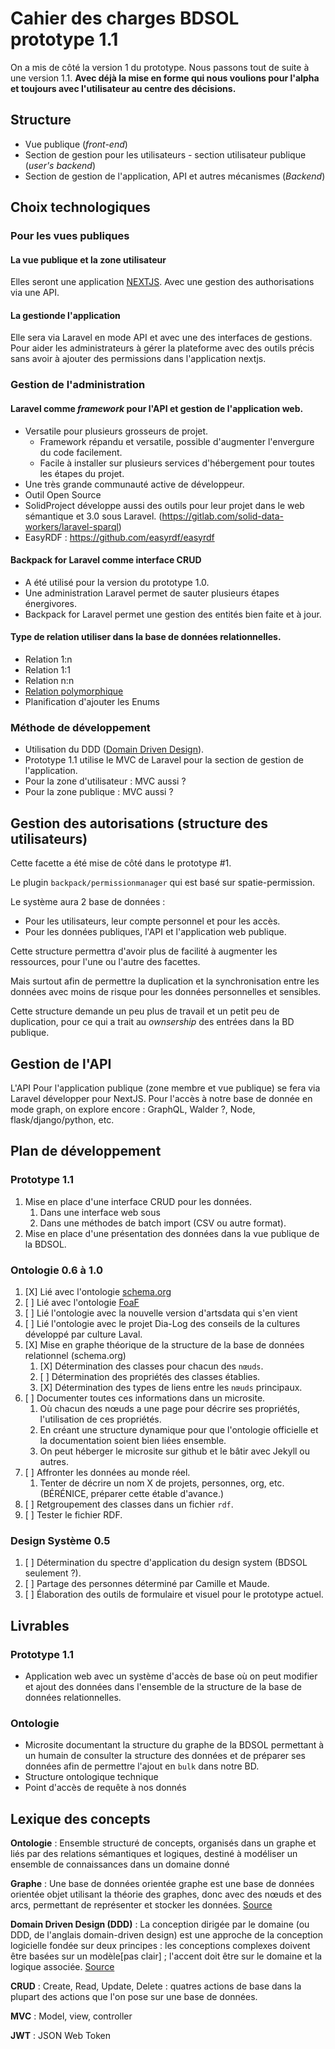 # Cahier des charges BDSOL prototype 1.1

On a mis de côté la version 1 du prototype. Nous passons tout de suite à une version 1.1.
**Avec déjà la mise en forme qui nous voulions pour l'alpha et toujours avec l'utilisateur au centre des décisions.**

## Structure
- Vue publique (*front-end*)
- Section de gestion pour les utilisateurs - section utilisateur publique (*user's backend*)
- Section de gestion de l'application, API et autres mécanismes (*Backend*)

## Choix technologiques

### Pour les vues publiques

#### La vue publique et la zone utilisateur
Elles seront une application [NEXTJS](https://nextjs.org/). Avec une gestion des authorisations via une API.

#### La gestionde l'application
Elle sera via Laravel en mode API et avec une des interfaces de gestions. Pour aider les administrateurs à gérer la plateforme avec des outils précis sans avoir à ajouter des permissions dans l'application nextjs.



### Gestion de l'administration

#### Laravel comme *framework* pour l'API et gestion de l'application web.
- Versatile pour plusieurs grosseurs de projet.
    - Framework répandu et versatile, possible d'augmenter l'envergure du code facilement.
    - Facile à installer sur plusieurs services d'hébergement pour toutes les étapes du projet.
- Une très grande communauté active de développeur.
- Outil Open Source
- SolidProject développe aussi des outils pour leur projet dans le web sémantique et 3.0 sous Laravel. (https://gitlab.com/solid-data-workers/laravel-sparql)
- EasyRDF : https://github.com/easyrdf/easyrdf

#### Backpack for Laravel comme interface CRUD
- A été utilisé pour la version du prototype 1.0.
- Une administration Laravel permet de sauter plusieurs étapes énergivores.
- Backpack for Laravel permet une gestion des entités bien faite et à jour.

#### Type de relation utiliser dans la base de données relationnelles.
- Relation 1:n
- Relation 1:1
- Relation n:n
- [Relation polymorphique](https://laravel.com/docs/8.x/eloquent-relationships#polymorphic-relationships)
- Planification d'ajouter les Enums

### Méthode de développement
- Utilisation du DDD ([Domain Driven Design](https://fr.wikipedia.org/wiki/Conception_pilot%C3%A9e_par_le_domaine)).
- Prototype 1.1 utilise le MVC de Laravel pour la section de gestion de l'application.
- Pour la zone d'utilisateur : MVC aussi ?
- Pour la zone publique : MVC aussi ?


## Gestion des autorisations (structure des utilisateurs)
Cette facette a été mise de côté dans le prototype #1.

Le plugin `backpack/permissionmanager` qui est basé sur spatie-permission.

Le système aura 2 base de données :

- Pour les utilisateurs, leur compte personnel et pour les accès.
- Pour les données publiques, l'API et l'application web publique.

Cette structure permettra d'avoir plus de facilité à augmenter les ressources, pour l'une ou l'autre des facettes.

Mais surtout afin de permettre la duplication et la synchronisation entre les données avec moins de risque pour les données personnelles et sensibles.

Cette structure demande un peu plus de travail et un petit peu de duplication, pour ce qui a trait au *ownsership* des entrées dans la BD publique.



## Gestion de l'API

L'API Pour l'application publique (zone membre et vue publique) se fera via Laravel développer pour NextJS.
Pour l'accès à notre base de donnée en mode graph, on explore encore :
GraphQL, Walder ?, Node, flask/django/python, etc.


## Plan de développement

### Prototype 1.1

1. Mise en place d'une interface CRUD pour les données.
    1. Dans une interface web sous
    2. Dans une méthodes de batch import (CSV ou autre format).
2. Mise en place d'une présentation des données dans la vue publique de la BDSOL.

### Ontologie 0.6 à 1.0
1. [X] Lié avec l'ontologie [schema.org](https://schema.org/)
2. [ ] Lié avec l'ontologie [FoaF](http://xmlns.com/foaf/spec/)
3. [ ] Lié l'ontologie avec la nouvelle version d'artsdata qui s'en vient
4. [ ] Lié l'ontologie avec le projet Dia-Log des conseils de la cultures développé par culture Laval.
5. [X] Mise en graphe théorique de la structure de la base de données relationnel (schema.org)
    1. [X] Détermination des classes pour chacun des `nœuds`.
    2. [ ] Détermination des propriétés des classes établies.
    3. [X] Détermination des types de liens entre les `nœuds` principaux.
6. [ ] Documenter toutes ces informations dans un microsite.
    1. Où chacun des nœuds a une page pour décrire ses propriétés, l'utilisation de ces propriétés.
    2. En créant une structure dynamique pour que l'ontologie officielle et la documentation soient bien liées ensemble.
    3. On peut héberger le microsite sur github et le bâtir avec Jekyll ou autres.
7. [ ] Affronter les données au monde réel.
    1. Tenter de décrire un nom X de projets, personnes, org, etc. (BÉRÉNICE, préparer cette étable d'avance.)
8. [ ] Retgroupement des classes dans un fichier `rdf`.
9. [ ] Tester le fichier RDF.

### Design Système 0.5
1. [ ] Détermination du spectre d'application du design system (BDSOL seulement ?).
2. [ ] Partage des personnes déterminé par Camille et Maude.
3. [ ] Élaboration des outils de formulaire et visuel pour le prototype actuel.


## Livrables

### Prototype 1.1
- Application web avec un système d'accès de base où on peut modifier et ajout des données dans l'ensemble de la structure de la base de données relationnelles.

### Ontologie
- Microsite documentant la structure du graphe de la BDSOL permettant à un humain de consulter la structure des données et de préparer ses données afin de permettre l'ajout en `bulk` dans notre BD.
- Structure ontologique technique
- Point d'accès de requête à nos donnés


## Lexique des concepts

**Ontologie** :
Ensemble structuré de concepts, organisés dans un graphe et liés par des relations sémantiques et logiques, destiné à modéliser un ensemble de connaissances dans un domaine donné

**Graphe** : Une base de données orientée graphe est une base de données orientée objet utilisant la théorie des graphes, donc avec des nœuds et des arcs, permettant de représenter et stocker les données. [Source](https://fr.wikipedia.org/wiki/Base_de_donn%C3%A9es_orient%C3%A9e_graphe)

**Domain Driven Design (DDD)** : La conception dirigée par le domaine (ou DDD, de l'anglais domain-driven design) est une approche de la conception logicielle fondée sur deux principes : les conceptions complexes doivent être basées sur un modèle[pas clair] ; l'accent doit être sur le domaine et la logique associée. [Source](https://fr.wikipedia.org/wiki/Conception_pilot%C3%A9e_par_le_domaine)

**CRUD** : Create, Read, Update, Delete : quatres actions de base dans la plupart des actions que l'on pose sur une base de données.

**MVC** : Model, view, controller

**JWT** : JSON Web Token
